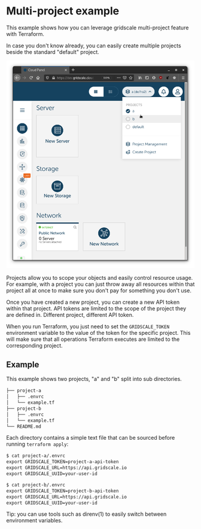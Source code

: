 # Multi-project example

This example shows how you can leverage gridscale multi-project feature with Terraform.

In case you don't know already, you can easily create multiple projects beside the standard "default" project.

![Select a project in the panel](images/tf-multi-project-select.png "Select a project in the panel")

Projects allow you to scope your objects and easily control resource usage. For example, with a project you can just throw away all resources within that project all at once to make sure you don't pay for something you don't use.

Once you have created a new project, you can create a new API token within that project. API tokens are limited to the scope of the project they are defined in. Different project, different API token.

When you run Terraform, you just need to set the `GRIDSCALE_TOKEN` environment variable to the value of the token for the specific project. This will make sure that all operations Terraform executes are limited to the corresponding project.

## Example

This example shows two projects, "a" and "b" split into sub directories.

    ├── project-a
    │   ├── .envrc
    │   └── example.tf
    ├── project-b
    │   ├── .envrc
    │   └── example.tf
    └── README.md

Each directory contains a simple text file that can be sourced before running `terraform apply`:

```shell
$ cat project-a/.envrc
export GRIDSCALE_TOKEN=project-a-api-token
export GRIDSCALE_URL=https://api.gridscale.io
export GRIDSCALE_UUID=your-user-id
```

```shell
$ cat project-b/.envrc
export GRIDSCALE_TOKEN=project-b-api-token
export GRIDSCALE_URL=https://api.gridscale.io
export GRIDSCALE_UUID=your-user-id

```

Tip: you can use tools such as direnv(1) to easily switch between environment variables.
